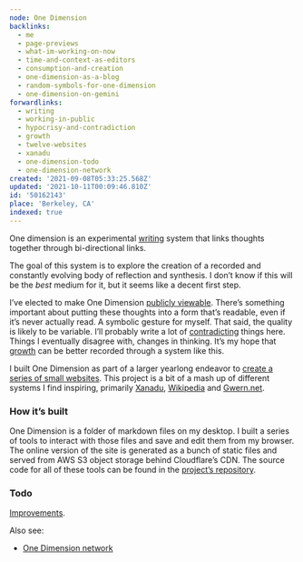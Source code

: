 ```yaml
---
node: One Dimension
backlinks:
  - me
  - page-previews
  - what-im-working-on-now
  - time-and-context-as-editors
  - consumption-and-creation
  - one-dimension-as-a-blog
  - random-symbols-for-one-dimension
  - one-dimension-on-gemini
forwardlinks:
  - writing
  - working-in-public
  - hypocrisy-and-contradiction
  - growth
  - twelve-websites
  - xanadu
  - one-dimension-todo
  - one-dimension-network
created: '2021-09-08T05:33:25.568Z'
updated: '2021-10-11T00:09:46.810Z'
id: '50162143'
place: 'Berkeley, CA'
indexed: true
---
```


One dimension is an experimental [writing](writing.md) system that links thoughts together through bi-directional links.

The goal of this system is to explore the creation of a recorded and constantly evolving body of reflection and synthesis. I don’t know if this will be the _best_ medium for it, but it seems like a decent first step.

I’ve elected to make One Dimension [publicly viewable](working-in-public.md). There’s something important about putting these thoughts into a form that’s readable, even if it’s never actually read. A symbolic gesture for myself. That said, the quality is likely to be variable. I’ll probably write a lot of [contradicting](hypocrisy-and-contradiction.md) things here. Things I eventually disagree with, changes in thinking. It’s my hope that [growth](growth.md) can be better recorded through a system like this.

I built One Dimension as part of a larger yearlong endeavor to [create a series of small websites](twelve-websites.md). This project is a bit of a mash up of different systems I find inspiring, primarily [Xanadu](xanadu.md), [Wikipedia](https://en.wikipedia.org/wiki/Wikipedia:About) and [Gwern.net](https://gwern.net).

### How it’s built

One Dimension is a folder of markdown files on my desktop. I built a series of tools to interact with those files and save and edit them from my browser. The online version of the site is generated as a bunch of static files and served from AWS S3 object storage behind Cloudflare’s CDN. The source code for all of these tools can be found in the [project’s repository](https://github.com/cbroms/thoughts).

### Todo

[Improvements](one-dimension-todo.md).

Also see:

- [One Dimension network](one-dimension-network.md)
